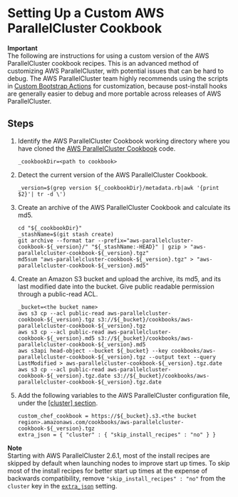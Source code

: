 # Setting Up a Custom AWS ParallelCluster Cookbook<a name="custom_cookbook"></a>

**Important**  
The following are instructions for using a custom version of the AWS ParallelCluster cookbook recipes\. This is an advanced method of customizing AWS ParallelCluster, with potential issues that can be hard to debug\. The AWS ParallelCluster team highly recommends using the scripts in [Custom Bootstrap Actions](pre_post_install.md) for customization, because post\-install hooks are generally easier to debug and more portable across releases of AWS ParallelCluster\.

## Steps<a name="steps"></a>

1. Identify the AWS ParallelCluster Cookbook working directory where you have cloned the [AWS ParallelCluster Cookbook](https://github.com/aws/aws-parallelcluster-cookbook) code\.

   ```
   _cookbookDir=<path to cookbook>
   ```

1. Detect the current version of the AWS ParallelCluster Cookbook\.

   ```
   _version=$(grep version ${_cookbookDir}/metadata.rb|awk '{print $2}'| tr -d \')
   ```

1. Create an archive of the AWS ParallelCluster Cookbook and calculate its md5\.

   ```
   cd "${_cookbookDir}"
   _stashName=$(git stash create)
   git archive --format tar --prefix="aws-parallelcluster-cookbook-${_version}/" "${_stashName:-HEAD}" | gzip > "aws-parallelcluster-cookbook-${_version}.tgz"
   md5sum "aws-parallelcluster-cookbook-${_version}.tgz" > "aws-parallelcluster-cookbook-${_version}.md5"
   ```

1. Create an Amazon S3 bucket and upload the archive, its md5, and its last modified date into the bucket\. Give public readable permission through a public\-read ACL\.

   ```
   _bucket=<the bucket name>
   aws s3 cp --acl public-read aws-parallelcluster-cookbook-${_version}.tgz s3://${_bucket}/cookbooks/aws-parallelcluster-cookbook-${_version}.tgz
   aws s3 cp --acl public-read aws-parallelcluster-cookbook-${_version}.md5 s3://${_bucket}/cookbooks/aws-parallelcluster-cookbook-${_version}.md5
   aws s3api head-object --bucket ${_bucket} --key cookbooks/aws-parallelcluster-cookbook-${_version}.tgz --output text --query LastModified > aws-parallelcluster-cookbook-${_version}.tgz.date
   aws s3 cp --acl public-read aws-parallelcluster-cookbook-${_version}.tgz.date s3://${_bucket}/cookbooks/aws-parallelcluster-cookbook-${_version}.tgz.date
   ```

1. Add the following variables to the AWS ParallelCluster configuration file, under the [[cluster] section](cluster-definition.md)\.

   ```
   custom_chef_cookbook = https://${_bucket}.s3.<the bucket region>.amazonaws.com/cookbooks/aws-parallelcluster-cookbook-${_version}.tgz
   extra_json = { "cluster" : { "skip_install_recipes" : "no" } }
   ```
**Note**  
Starting with AWS ParallelCluster 2\.6\.1, most of the install recipes are skipped by default when launching nodes to improve start up times\. To skip most of the install recipes for better start up times at the expense of backwards compatibility, remove `"skip_install_recipes" : "no"` from the `cluster` key in the [`extra_json`](cluster-definition.md#extra-json) setting\.
